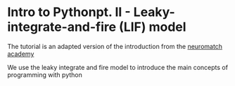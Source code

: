 # Intro to Pythonpt. II - Leaky-integrate-and-fire (LIF) model

The tutorial is an adapted version of the introduction from the [neuromatch academy](https://github.com/NeuromatchAcademy)

We use the leaky integrate and fire model to introduce the main concepts of programming with python
